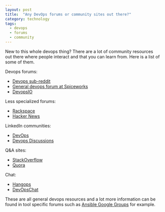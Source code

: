 ```yaml
---
layout: post
title:  "Any DevOps forums or community sites out there?"
category: technology
tags:
  - devops
  - forums
  - community
---
```


New to this whole devops thing? There are a lot of community resources out there where
people interact and that you can learn from.
Here is a list of some of them.

Devops forums:

* [Devops sub-reddit](https://www.reddit.com/r/devops/)
* [General devops forum at Spiceworks](https://community.spiceworks.com/devops/general)
* [DevopsIO](http://discuss.devopsio.com/)

Less specialized forums:

* [Rackspace](https://community.rackspace.com/developers/f/7)
* [Hacker News](https://news.ycombinator.com/)

LinkedIn communities:

* [DevOps](https://www.linkedin.com/groups/2825397)
* [Devops Discussions](https://www.linkedin.com/groups/6585254)

Q&A sites:

* [StackOverflow](http://stackoverflow.com/questions/tagged/devops)
* [Quora](https://www.quora.com/topic/DevOps)

Chat:

* [Hangops](https://signup.hangops.com/)
* [DevOpsChat](https://devopschat.co/)

These are all general devops resources and a lot more information can be found
in tool specific forums such as [Ansible Google Groups](https://groups.google.com/forum/#!forum/ansible-project) for example.
